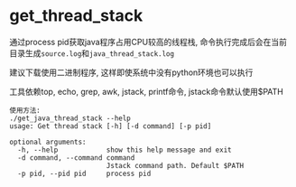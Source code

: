 # get_thread_stack
通过process pid获取java程序占用CPU较高的线程栈, 命令执行完成后会在当前目录生成`source.log`和`java_thread_stack.log`

建议下载使用二进制程序, 这样即使系统中没有python环境也可以执行

工具依赖top, echo, grep, awk, jstack, printf命令, jstack命令默认使用$PATH

```
使用方法: 
./get_java_thread_stack --help
usage: Get thread stack [-h] [-d command] [-p pid]

optional arguments:
  -h, --help            show this help message and exit
  -d command, --command command
                        Jstack command path. Default $PATH
  -p pid, --pid pid     process pid
```
